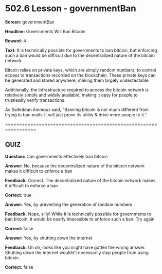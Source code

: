 # 502.6 Lesson - governmentBan

**Screen:** governmentBan

**Headline:** Governments Will Ban Bitcoin

**Reward:** 4

**Text:** It is technically possible for governments to ban bitcoin, but enforcing such a ban would be difficult due to the decentralized nature of the bitcoin network.

Bitcoin relies on private keys, which are simply random numbers, to control access to transactions recorded on the blockchain. These private keys can be generated and stored anywhere, making them largely undectectable.

Additionally, the infrastructure required to access the bitcoin network is relatively simple and widely available, making it easy for people to trustlessly verify transactions.

As Saifedean Ammous said, &quot;Banning bitcoin is not much different from trying to ban math. It will just prove its utility &amp; drive more people to it.&quot;


=================================================================

## QUIZ

**Question:** Can governments effectively ban bitcoin


**Answer:** No, because the decentralized nature of the bitcoin network makes it difficult to enforce a ban

**Feedback:** Correct. The decentralized nature of the bitcoin network makes it difficult to enforce a ban

**Correct:** true

**Answer:** Yes, by preventing the generation of random numbers

**Feedback:** Nope, silly! While it is technically possible for governments to ban bitcoin, it would be nearly impossible to enforce such a ban. Try again

**Correct:** false

**Answer:** Yes, by shutting down the internet

**Feedback:** Uh oh, looks like you might have gotten the wrong answer. Shutting down the internet wouldn&#x27;t necessarily stop people from using bitcoin.

**Correct:** false


<figure><img src="../.gitbook/assets/502-06.png" alt=""><figcaption></figcaption></figure>

